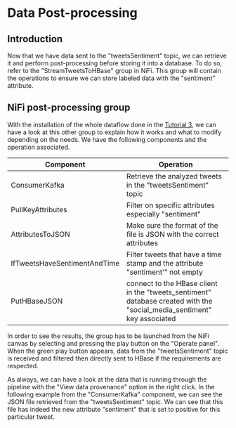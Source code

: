 # Data Post-processing

## Introduction

Now that we have data sent to the "tweetsSentiment" topic, we can retrieve it and perform post-processing before storing it into a database. To do so, refer to the "StreamTweetsToHBase" group in NiFi. This group will contain the operations to ensure we can store labeled data with the "sentiment" attribute.

## NiFi post-processing group

With the installation of the whole dataflow done in the [Tutorial 3](https://github.com/AmauryDM/twitter-dataflow/edit/main/tutorials/tutorial-3.md), we can have a look at this other group to explain how it works and what to modify depending on the needs. We have the following components and the operation associated.

| Component | Operation |
| --- | --- |
| ConsumerKafka | Retrieve the analyzed tweets in the "tweetsSentiment" topic |
| PullKeyAttributes | Filter on specific attributes especially "sentiment" |
| AttributesToJSON | Make sure the format of the file is JSON with the correct attributes |
| IfTweetsHaveSentimentAndTime | Filter tweets that have a time stamp and the attribute "sentiment’" not empty |
| PutHBaseJSON | connect to the HBase client in the "tweets_sentiment" database created with the "social_media_sentiment" key associated |

In order to see the results, the group has to be launched from the NiFi canvas by selecting and pressing the play button on the "Operate panel". When the green play button appears, data from the "tweetsSentiment" topic is received and filtered then directly sent to HBase if the requirements are respected.

As always, we can have a look at the data that is running through the pipeline with the "View data provenance" option in the right click. In the following example from the "ConsumerKafka" component, we can see the JSON file retrieved from the "tweetsSentiment" topic. We can see that this file has indeed the new attribute "sentiment" that is set to positive for this particular tweet.
